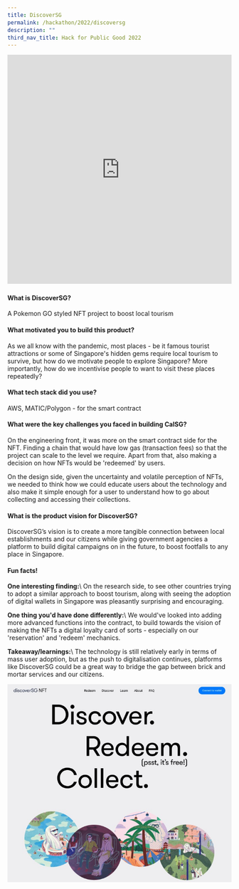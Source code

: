 ```yaml
---
title: DiscoverSG
permalink: /hackathon/2022/discoversg
description: ""
third_nav_title: Hack for Public Good 2022
---
```

<iframe allowfullscreen="true" height="515" width="100%" frameborder="0" src="https://docs.google.com/presentation/d/e/2PACX-1vSiB6VsBPygfmTdfapvoLuNsjww4pLWHjU9poyfImNeNsr883mQEczGNek0cNSIQ_WVRvwwe9Z5NyWN/embed?start=false&loop=false&delayms=3000" ></iframe>

#### What is DiscoverSG?
A Pokemon GO styled NFT project to boost local tourism

#### What motivated you to build this product?
As we all know with the pandemic, most places - be it famous tourist attractions or some of Singapore's hidden gems require local tourism to survive, but how do we motivate people to explore Singapore? More importantly, how do we incentivise people to want to visit these places repeatedly?

#### What tech stack did you use?
AWS, MATIC/Polygon - for the smart contract

#### What were the key challenges you faced in building CalSG? 

On the engineering front, it was more on the smart contract side for the NFT. Finding a chain that would have low gas (transaction fees) so that the project can scale to the level we require. Apart from that, also making a decision on how NFTs would be 'redeemed' by users.
 
 On the design side, given the uncertainty and volatile perception of NFTs, we needed to think how we could educate users about the technology and also make it simple enough for a user to understand how to go about collecting and accessing their collections.

#### What is the product vision for DiscoverSG? 
DiscoverSG’s vision is to create a more tangible connection between local establishments and our citizens while giving government agencies a platform to build digital campaigns on in the future, to boost footfalls to any place in Singapore.

#### Fun facts!
**One interesting finding:**\\
On the research side, to see other countries trying to adopt a similar approach to boost tourism, along with seeing the adoption of digital wallets in Singapore was pleasantly surprising and encouraging.

**One thing you'd have done differently:**\\
We would've looked into adding more advanced functions into the contract, to build towards the vision of making the NFTs a digital loyalty card of sorts - especially on our 'reservation' and 'redeem' mechanics.

**Takeaway/learnings:**\\
The technology is still relatively early in terms of mass user adoption, but as the push to digitalisation continues, platforms like DiscoverSG could be a great way to bridge the gap between brick and mortar services and our citizens.

![CalSG product demo image](/images/discoversg-snapshot.jpeg)